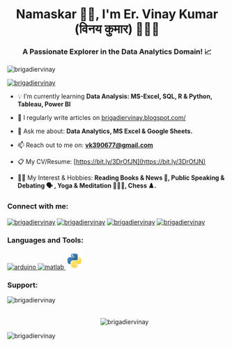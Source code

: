 <h1 align="center">Namaskar 🙏🏼, I'm Er. Vinay Kumar (विनय कुमार) 👨🏻‍🎓</h1>
<h3 align="center">A Passionate Explorer in the Data Analytics Domain! 📈</h3>

<p align="left"> <img src="https://komarev.com/ghpvc/?username=brigadiervinay&label=Profile%20views&color=0e75b6&style=flat" alt="brigadiervinay" /> </p>

<p align="left"> <a href="https://twitter.com/brigadiervinay" target="blank"><img src="https://img.shields.io/twitter/follow/brigadiervinay?logo=twitter&style=for-the-badge" alt="brigadiervinay" /></a> </p>

- 💡 I’m currently learning **Data Analysis: MS-Excel, SQL, R & Python, Tableau, Power BI**

- 📝 I regularly write articles on [brigadiervinay.blogspot.com/](brigadiervinay.blogspot.com/)

- 💬 Ask me about: **Data Analytics, MS Excel & Google Sheets.**

- 📫 Reach out to me on: **vk390677@gmail.com**

- 📋 My CV/Resume: [https://bit.ly/3DrOfJN](https://bit.ly/3DrOfJN)

- 🧗‍♂️ My Interest & Hobbies: **Reading Books & News 📰, Public Speaking & Debating 🗣️ , Yoga & Meditation 🧘🏻‍♂️, Chess ♟️.**

<h3 align="left">Connect with me:</h3>
<p align="left">
<a href="https://twitter.com/brigadiervinay" target="blank"><img align="center" src="https://raw.githubusercontent.com/rahuldkjain/github-profile-readme-generator/master/src/images/icons/Social/twitter.svg" alt="brigadiervinay" height="30" width="40" /></a>
<a href="https://linkedin.com/in/brigadiervinay" target="blank"><img align="center" src="https://raw.githubusercontent.com/rahuldkjain/github-profile-readme-generator/master/src/images/icons/Social/linked-in-alt.svg" alt="brigadiervinay" height="30" width="40" /></a>
<a href="https://fb.com/brigadiervinay" target="blank"><img align="center" src="https://raw.githubusercontent.com/rahuldkjain/github-profile-readme-generator/master/src/images/icons/Social/facebook.svg" alt="brigadiervinay" height="30" width="40" /></a>
<a href="https://instagram.com/brigadiervinay" target="blank"><img align="center" src="https://raw.githubusercontent.com/rahuldkjain/github-profile-readme-generator/master/src/images/icons/Social/instagram.svg" alt="brigadiervinay" height="30" width="40" /></a>
</p>

<h3 align="left">Languages and Tools:</h3>
<p align="left"> <a href="https://www.arduino.cc/" target="_blank"> <img src="https://cdn.worldvectorlogo.com/logos/arduino-1.svg" alt="arduino" width="40" height="40"/> </a> <a href="https://www.mathworks.com/" target="_blank"> <img src="https://upload.wikimedia.org/wikipedia/commons/2/21/Matlab_Logo.png" alt="matlab" width="40" height="40"/> </a> <a href="https://www.python.org" target="_blank"> <img src="https://raw.githubusercontent.com/devicons/devicon/master/icons/python/python-original.svg" alt="python" width="40" height="40"/> </a> </p>

<h3 align="left">Support:</h3>
<p><a href="https://www.buymeacoffee.com/brigadiervinay"> <img align="left" src="https://cdn.buymeacoffee.com/buttons/v2/default-yellow.png" height="50" width="210" alt="brigadiervinay" /></a></p><br><br>

<p>&nbsp;<img align="center" src="https://github-readme-stats.vercel.app/api?username=brigadiervinay&show_icons=true&locale=en" alt="brigadiervinay" /></p>

<p><img align="center" src="https://github-readme-streak-stats.herokuapp.com/?user=brigadiervinay&" alt="brigadiervinay" /></p>
